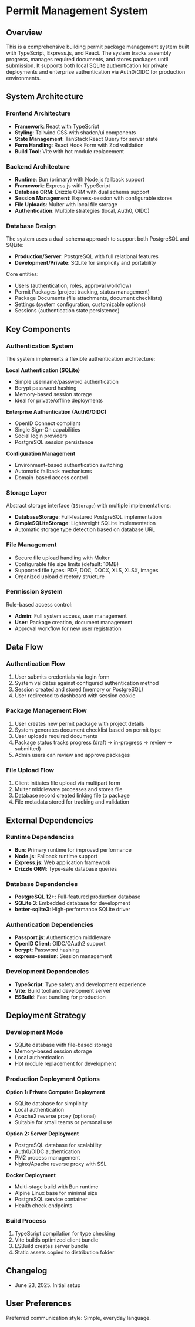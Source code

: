 # Permit Management System

## Overview

This is a comprehensive building permit package management system built with TypeScript, Express.js, and React. The system tracks assembly progress, manages required documents, and stores packages until submission. It supports both local SQLite authentication for private deployments and enterprise authentication via Auth0/OIDC for production environments.

## System Architecture

### Frontend Architecture
- **Framework**: React with TypeScript
- **Styling**: Tailwind CSS with shadcn/ui components
- **State Management**: TanStack React Query for server state
- **Form Handling**: React Hook Form with Zod validation
- **Build Tool**: Vite with hot module replacement

### Backend Architecture
- **Runtime**: Bun (primary) with Node.js fallback support
- **Framework**: Express.js with TypeScript
- **Database ORM**: Drizzle ORM with dual schema support
- **Session Management**: Express-session with configurable stores
- **File Uploads**: Multer with local file storage
- **Authentication**: Multiple strategies (local, Auth0, OIDC)

### Database Design
The system uses a dual-schema approach to support both PostgreSQL and SQLite:
- **Production/Server**: PostgreSQL with full relational features
- **Development/Private**: SQLite for simplicity and portability

Core entities:
- Users (authentication, roles, approval workflow)
- Permit Packages (project tracking, status management)
- Package Documents (file attachments, document checklists)
- Settings (system configuration, customizable options)
- Sessions (authentication state persistence)

## Key Components

### Authentication System
The system implements a flexible authentication architecture:

**Local Authentication (SQLite)**
- Simple username/password authentication
- Bcrypt password hashing
- Memory-based session storage
- Ideal for private/offline deployments

**Enterprise Authentication (Auth0/OIDC)**
- OpenID Connect compliant
- Single Sign-On capabilities
- Social login providers
- PostgreSQL session persistence

**Configuration Management**
- Environment-based authentication switching
- Automatic fallback mechanisms
- Domain-based access control

### Storage Layer
Abstract storage interface (`IStorage`) with multiple implementations:
- **DatabaseStorage**: Full-featured PostgreSQL implementation
- **SimpleSQLiteStorage**: Lightweight SQLite implementation
- Automatic storage type detection based on database URL

### File Management
- Secure file upload handling with Multer
- Configurable file size limits (default: 10MB)
- Supported file types: PDF, DOC, DOCX, XLS, XLSX, images
- Organized upload directory structure

### Permission System
Role-based access control:
- **Admin**: Full system access, user management
- **User**: Package creation, document management
- Approval workflow for new user registration

## Data Flow

### Authentication Flow
1. User submits credentials via login form
2. System validates against configured authentication method
3. Session created and stored (memory or PostgreSQL)
4. User redirected to dashboard with session cookie

### Package Management Flow
1. User creates new permit package with project details
2. System generates document checklist based on permit type
3. User uploads required documents
4. Package status tracks progress (draft → in-progress → review → submitted)
5. Admin users can review and approve packages

### File Upload Flow
1. Client initiates file upload via multipart form
2. Multer middleware processes and stores file
3. Database record created linking file to package
4. File metadata stored for tracking and validation

## External Dependencies

### Runtime Dependencies
- **Bun**: Primary runtime for improved performance
- **Node.js**: Fallback runtime support
- **Express.js**: Web application framework
- **Drizzle ORM**: Type-safe database queries

### Database Dependencies
- **PostgreSQL 12+**: Full-featured production database
- **SQLite 3**: Embedded database for development
- **better-sqlite3**: High-performance SQLite driver

### Authentication Dependencies
- **Passport.js**: Authentication middleware
- **OpenID Client**: OIDC/OAuth2 support
- **bcrypt**: Password hashing
- **express-session**: Session management

### Development Dependencies
- **TypeScript**: Type safety and development experience
- **Vite**: Build tool and development server
- **ESBuild**: Fast bundling for production

## Deployment Strategy

### Development Mode
- SQLite database with file-based storage
- Memory-based session storage
- Local authentication
- Hot module replacement for development

### Production Deployment Options

**Option 1: Private Computer Deployment**
- SQLite database for simplicity
- Local authentication
- Apache2 reverse proxy (optional)
- Suitable for small teams or personal use

**Option 2: Server Deployment**
- PostgreSQL database for scalability
- Auth0/OIDC authentication
- PM2 process management
- Nginx/Apache reverse proxy with SSL

**Docker Deployment**
- Multi-stage build with Bun runtime
- Alpine Linux base for minimal size
- PostgreSQL service container
- Health check endpoints

### Build Process
1. TypeScript compilation for type checking
2. Vite builds optimized client bundle
3. ESBuild creates server bundle
4. Static assets copied to distribution folder

## Changelog
- June 23, 2025. Initial setup

## User Preferences

Preferred communication style: Simple, everyday language.